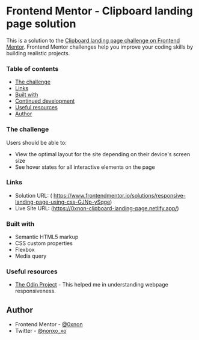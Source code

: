 # Frontend Mentor - Clipboard landing page solution

This is a solution to the [Clipboard landing page challenge on Frontend Mentor](https://www.frontendmentor.io/challenges/clipboard-landing-page-5cc9bccd6c4c91111378ecb9). Frontend Mentor challenges help you improve your coding skills by building realistic projects. 

### Table of contents

  - [The challenge](#the-challenge)
  - [Links](#links)
  - [Built with](#built-with)
  - [Continued development](#continued-development)
  - [Useful resources](#useful-resources)
  - [Author](#author)



### The challenge

Users should be able to:

- View the optimal layout for the site depending on their device's screen size
- See hover states for all interactive elements on the page

### Links

- Solution URL: ( https://www.frontendmentor.io/solutions/responsive-landing-page-using-css-GJNp-ySqge)
- Live Site URL: (https://0xnon-clipboard-landing-page.netlify.app/)

### Built with

- Semantic HTML5 markup
- CSS custom properties
- Flexbox
- Media query

### Useful resources

- [The Odin Project](https://www.theodinproject.com/paths/full-stack-javascript/courses/advanced-html-and-css#responsive-design) - This helped me in understanding webpage responsiveness.

## Author

- Frontend Mentor - [@0xnon](https://www.frontendmentor.io/profile/0xnon)
- Twitter - [@nonxo_xo](https://www.twitter.com/nonxo_xo)

